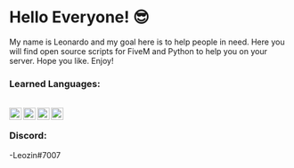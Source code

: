 # Hello Everyone! 😎

My name is Leonardo and my goal here is to help people in need. Here you will find open source scripts for FiveM and Python to help you on your server. Hope you like. Enjoy!

<h3>Learned Languages: </h3> <br>

<a href="https://www.youtube.com/watch?v=dQw4w9WgXcQ">
  <img align="left" alt="" width="22px" src="https://upload.wikimedia.org/wikipedia/commons/thumb/0/0a/Python.svg/1200px-Python.svg.png" />
</a>

<!--
<a href="https://www.youtube.com/watch?v=dQw4w9WgXcQ">
  <img align="left" alt="" width="22px" src="https://upload.wikimedia.org/wikipedia/commons/thumb/9/99/Unofficial_JavaScript_logo_2.svg/1200px-Unofficial_JavaScript_logo_2.svg.png" />
</a>
-->
<a href="https://www.youtube.com/watch?v=dQw4w9WgXcQ">
  <img align="left" alt="" width="22px" src="https://upload.wikimedia.org/wikipedia/commons/thumb/6/61/HTML5_logo_and_wordmark.svg/1200px-HTML5_logo_and_wordmark.svg.png" />
</a>

<a href="https://www.youtube.com/watch?v=dQw4w9WgXcQ">
  <img align="left" alt="" width="22px" src="https://upload.wikimedia.org/wikipedia/commons/thumb/d/d5/CSS3_logo_and_wordmark.svg/1200px-CSS3_logo_and_wordmark.svg.png" />
</a>

<a href="https://www.youtube.com/watch?v=dQw4w9WgXcQ">
  <img align="left" alt="" width="22px" src="https://upload.wikimedia.org/wikipedia/commons/thumb/c/cf/Lua-Logo.svg/1200px-Lua-Logo.svg.png" />
</a>
<br>
<h3>Discord:</h3>
-Leozin#7007
